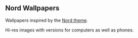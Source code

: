 ## Nord Wallpapers

Wallpapers inspired by the [Nord theme](https://www.nordtheme.com/).

Hi-res images with versions for computers as well as phones.

